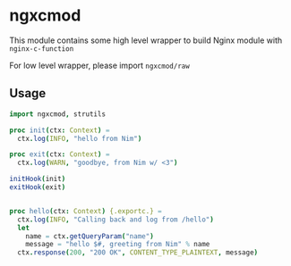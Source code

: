# ngxcmod
This module contains some high level wrapper to build Nginx module with ``nginx-c-function``

For low level wrapper, please import ``ngxcmod/raw``


## Usage

```nim
import ngxcmod, strutils

proc init(ctx: Context) =
  ctx.log(INFO, "hello from Nim")

proc exit(ctx: Context) =
  ctx.log(WARN, "goodbye, from Nim w/ <3")

initHook(init)
exitHook(exit)


proc hello(ctx: Context) {.exportc.} =
  ctx.log(INFO, "Calling back and log from /hello")
  let
    name = ctx.getQueryParam("name")
    message = "hello $#, greeting from Nim" % name
  ctx.response(200, "200 OK", CONTENT_TYPE_PLAINTEXT, message)
```